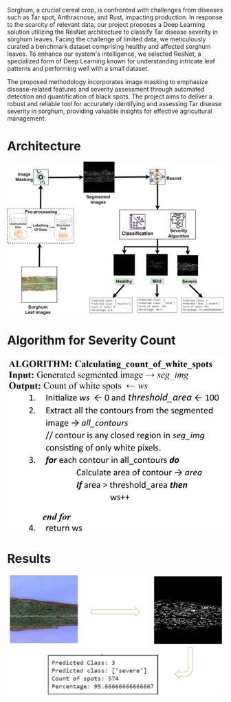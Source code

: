 Sorghum, a crucial cereal crop, is confronted with challenges from diseases such as Tar spot, Anthracnose, and Rust, impacting production. In response to the scarcity of relevant data, our project proposes a Deep Learning solution utilizing the ResNet architecture to classify Tar disease severity in sorghum leaves. Facing the challenge of limited data, we meticulously curated a benchmark dataset comprising healthy and affected sorghum leaves. To enhance our system's intelligence, we selected ResNet, a specialized form of Deep Learning known for understanding intricate leaf patterns and performing well with a small dataset.

The proposed methodology incorporates image masking to emphasize disease-related features and severity assessment through automated detection and quantification of black spots. The project aims to deliver a robust and reliable tool for accurately identifying and assessing Tar disease severity in sorghum, providing valuable insights for effective agricultural management.

# Architecture
![Sorghum leaf with tar spot](./Images/architecture.jpg)

# Algorithm for Severity Count
![Algorithm](./Images/algorithm.png)

# Results
![Classification and Prediction result](./Images/results.png)
